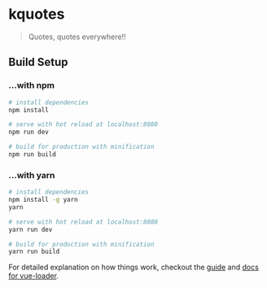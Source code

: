 # kquotes

> Quotes, quotes everywhere!!

## Build Setup

### ...with npm
``` bash
# install dependencies
npm install

# serve with hot reload at localhost:8080
npm run dev

# build for production with minification
npm run build
```

### ...with yarn

``` bash
# install dependencies
npm install -g yarn
yarn

# serve with hot reload at localhost:8080
yarn run dev

# build for production with minification
yarn run build
```

For detailed explanation on how things work, checkout the [guide](http://vuejs-templates.github.io/webpack/) and [docs for vue-loader](http://vuejs.github.io/vue-loader).
